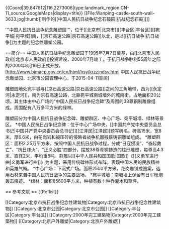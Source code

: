 {{Coord|39.847612|116.2273006|type:landmark_region:CN-11_source:GoogleMaps|display=title}}
[[File:Wanping-castle-south-wall-3633.jpg|thumb]]制作的[[中国人民抗日战争纪念石鼓园|抗战纪念石鼓]]]]

'''中国人民抗日战争纪念雕塑园'''，位于[[北京市|北京市]][[丰台区|丰台区]][[宛平城|宛平城]]南，[[京石高速公路|京石高速公路]]以北，是以[[抗日战争|抗日战争]]为主题的纪念性雕塑公园。

==简介==
中国人民抗日战争纪念雕塑园于1995年7月7日奠基，由[[北京市人民政府|北京市人民政府]]投资建设，2000年7月竣工，于抗日战争胜利55周年之际的2000年8月16日正式开放。<ref name=bjgy>[http://www.bjmacp.gov.cn/cn/html/hsy/krzzjndsy.html 中国人民抗日战争纪念雕塑园，北京市公园管理中心，于2015-04-11查阅]</ref>

雕塑园地处宛平城与[[京石高速公路|京石高速公路]]之间的三角地带，西为[[永定河|永定河]]，南为京石高速公路，北靠宛平城南城墙外的城南街。占地面积20公顷。其主体由中心广场的“中国人民抗日战争纪念碑”及周围的38尊铜制雕像组成。周围配有八万多平方米的绿林。<ref name=bjgy/>

雕塑园分为中国人民抗日战争纪念碑、雕塑群区、中心广场、宛平城墙、绿林等景区。<ref name=bjgy/>
*中国人民抗日战争纪念碑：位于中心广场中央，[[中国共产党中央委员会总书记|中国共产党中央委员会总书记]][[江泽民|江泽民]]题写碑名。碑高15米，宽8米，厚6.6米，由花岗岩和被压碎的侵略者战争机器残骸铸铜雕塑组成。
*雕塑群区：面积2.25万平方米，按照中国人民抗日战争过程，分成“日寇侵凌”、“奋起救亡”、“抗日烽火”、“正义必胜”四部分，摆放38尊青铜铸造的柱形雕塑，每尊高4.3米、直径2米，平均重6吨。群雕以[[中华人民共和国国歌|国歌]]《[[义勇军进行曲|义勇军进行曲]]》为主题，采用传统碑林形式布阵，表现中国人民的民族精神和英雄气概。
*中心广场：下沉式广场。面积2500平方米，花岗岩铺成图案，选用石材来自中国人民抗日战争的主要战场。
*宛平城墙：南城墙上保留有日军枪炮轰击痕迹。
*绿林：面积85600平方米，种植有数十种乔灌木和草坪。<ref name=bjgy/>

== 参考文献 ==
{{Reflist}}

[[Category:北京市抗日战争纪念性建筑物|Category:北京市抗日战争纪念性建筑物]]
[[Category:北京市公园|Category:北京市公园]]
[[Category:丰台区|Category:丰台区]]
[[Category:2000年完工建築物|Category:2000年完工建築物]]
[[Category:北京户外雕塑|Category:北京户外雕塑]]